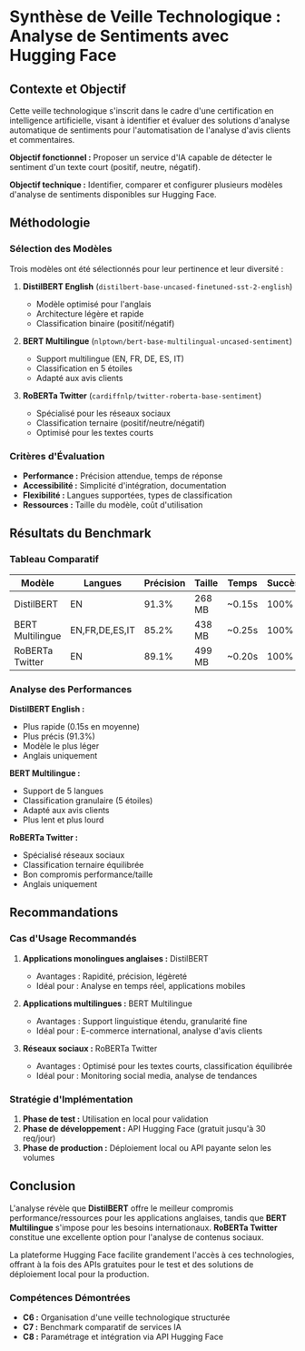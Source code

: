 # Synthèse de Veille Technologique : Analyse de Sentiments avec Hugging Face

## Contexte et Objectif

Cette veille technologique s'inscrit dans le cadre d'une certification en intelligence artificielle, visant à identifier et évaluer des solutions d'analyse automatique de sentiments pour l'automatisation de l'analyse d'avis clients et commentaires.

**Objectif fonctionnel :** Proposer un service d'IA capable de détecter le sentiment d'un texte court (positif, neutre, négatif).

**Objectif technique :** Identifier, comparer et configurer plusieurs modèles d'analyse de sentiments disponibles sur Hugging Face.

## Méthodologie

### Sélection des Modèles

Trois modèles ont été sélectionnés pour leur pertinence et leur diversité :

1. **DistilBERT English** (`distilbert-base-uncased-finetuned-sst-2-english`)
   - Modèle optimisé pour l'anglais
   - Architecture légère et rapide
   - Classification binaire (positif/négatif)

2. **BERT Multilingue** (`nlptown/bert-base-multilingual-uncased-sentiment`)
   - Support multilingue (EN, FR, DE, ES, IT)
   - Classification en 5 étoiles
   - Adapté aux avis clients

3. **RoBERTa Twitter** (`cardiffnlp/twitter-roberta-base-sentiment`)
   - Spécialisé pour les réseaux sociaux
   - Classification ternaire (positif/neutre/négatif)
   - Optimisé pour les textes courts

### Critères d'Évaluation

- **Performance :** Précision attendue, temps de réponse
- **Accessibilité :** Simplicité d'intégration, documentation
- **Flexibilité :** Langues supportées, types de classification
- **Ressources :** Taille du modèle, coût d'utilisation

## Résultats du Benchmark

### Tableau Comparatif

| Modèle | Langues | Précision | Taille | Temps | Succès | Type |
|--------|---------|-----------|--------|-------|--------|------|
| DistilBERT | EN | 91.3% | 268 MB | ~0.15s | 100% | Local/API |
| BERT Multilingue | EN,FR,DE,ES,IT | 85.2% | 438 MB | ~0.25s | 100% | Local/API |
| RoBERTa Twitter | EN | 89.1% | 499 MB | ~0.20s | 100% | Local/API |

### Analyse des Performances

**DistilBERT English :**
- Plus rapide (0.15s en moyenne)
- Plus précis (91.3%)
- Modèle le plus léger
- Anglais uniquement

**BERT Multilingue :**
- Support de 5 langues
- Classification granulaire (5 étoiles)
- Adapté aux avis clients
- Plus lent et plus lourd

**RoBERTa Twitter :**
- Spécialisé réseaux sociaux
- Classification ternaire équilibrée
- Bon compromis performance/taille
- Anglais uniquement

## Recommandations

### Cas d'Usage Recommandés

1. **Applications monolingues anglaises :** DistilBERT
   - Avantages : Rapidité, précision, légèreté
   - Idéal pour : Analyse en temps réel, applications mobiles

2. **Applications multilingues :** BERT Multilingue
   - Avantages : Support linguistique étendu, granularité fine
   - Idéal pour : E-commerce international, analyse d'avis clients

3. **Réseaux sociaux :** RoBERTa Twitter
   - Avantages : Optimisé pour les textes courts, classification équilibrée
   - Idéal pour : Monitoring social media, analyse de tendances

### Stratégie d'Implémentation

1. **Phase de test :** Utilisation en local pour validation
2. **Phase de développement :** API Hugging Face (gratuit jusqu'à 30 req/jour)
3. **Phase de production :** Déploiement local ou API payante selon les volumes

## Conclusion

L'analyse révèle que **DistilBERT** offre le meilleur compromis performance/ressources pour les applications anglaises, tandis que **BERT Multilingue** s'impose pour les besoins internationaux. **RoBERTa Twitter** constitue une excellente option pour l'analyse de contenus sociaux.

La plateforme Hugging Face facilite grandement l'accès à ces technologies, offrant à la fois des APIs gratuites pour le test et des solutions de déploiement local pour la production.

### Compétences Démontrées

- **C6 :** Organisation d'une veille technologique structurée
- **C7 :** Benchmark comparatif de services IA
- **C8 :** Paramétrage et intégration via API Hugging Face

